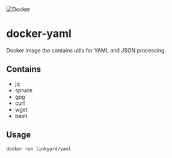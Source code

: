 ![Docker](https://github.com/linkyard/docker-yaml/workflows/Docker/badge.svg)

# docker-yaml

Docker image the contains utils for YAML and JSON processing.

## Contains

- jq
- spruce
- gpg
- curl
- wget
- bash

## Usage

`docker run linkyard/yaml`
